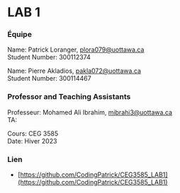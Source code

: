 # LAB 1

### Équipe

Name: Patrick Loranger, plora079@uottawa.ca<br>
Student Number: 300112374<br>

Name: Pierre Akladios, pakla072@uottawa.ca<br>
Student Number: 300114467

### Professor and Teaching Assistants

Professeur: Mohamed Ali Ibrahim, mibrahi3@uottawa.ca<br>
TA: 

Cours: CEG 3585<br>
Date: Hiver 2023

### Lien

* [https://github.com/CodingPatrick/CEG3585_LAB1](https://github.com/CodingPatrick/CEG3585_LAB1)
